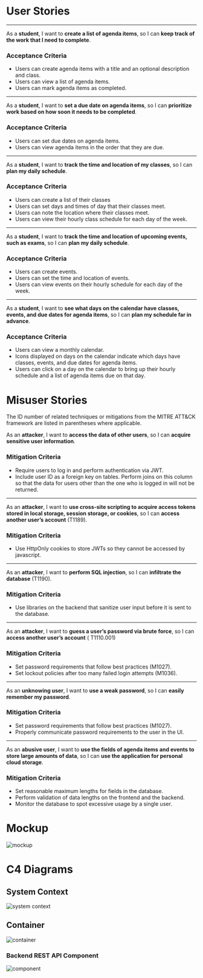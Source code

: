 # User Stories

---

As a **student**, I want to **create a list of agenda items**, so I can **keep track of the work that I need to complete**.

### Acceptance Criteria

- Users can create agenda items with a title and an optional description and class.
- Users can view a list of agenda items.
- Users can mark agenda items as completed.

---

As a **student**, I want to **set a due date on agenda items**, so I can **prioritize work based on how soon it needs to
be
completed**.

### Acceptance Criteria

- Users can set due dates on agenda items.
- Users can view agenda items in the order that they are due.

---

As a **student**, I want to **track the time and location of my classes**, so I can **plan my daily schedule**.

### Acceptance Criteria

- Users can create a list of their classes
- Users can set days and times of day that their classes meet.
- Users can note the location where their classes meet.
- Users can view their hourly class schedule for each day of the week.

---

As a **student**, I want to **track the time and location of upcoming events, such as exams**, so I can **plan my daily
schedule**.

### Acceptance Criteria

- Users can create events.
- Users can set the time and location of events.
- Users can view events on their hourly schedule for each day of the week.

--- 
As a **student**, I want to **see what days on the calendar have classes, events, and due dates for agenda items**, so I
can
**plan my schedule far in advance**.

### Acceptance Criteria

- Users can view a monthly calendar.
- Icons displayed on days on the calendar indicate which days have classes, events, and due dates for agenda items.
- Users can click on a day on the calendar to bring up their hourly schedule and a list of agenda items due on that day.

# Misuser Stories

The ID number of related techniques or mitigations from the MITRE ATT&CK framework are listed in parentheses where
applicable.

As an **attacker**, I want to **access the data of other users**, so I can **acquire sensitive user information**.

### Mitigation Criteria

- Require users to log in and perform authentication via JWT.
- Include user ID as a foreign key on tables. Perform joins on this column so that the data for users other than the one
  who is logged in will not be returned.

---

As an **attacker**, I want to **use cross-site scripting to acquire access tokens stored in local storage, session
storage, or
cookies**, so I can **access another user’s account** (T1189).

### Mitigation Criteria

- Use HttpOnly cookies to store JWTs so they cannot be accessed by javascript.

---

As an **attacker**, I want to **perform SQL injection**, so I can **infiltrate the database** (T1190).

### Mitigation Criteria

- Use libraries on the backend that sanitize user input before it is sent to the database.

---

As an **attacker**, I want to **guess a user’s password via brute force**, so I can **access another user’s account** (
T1110.001)

### Mitigation Criteria

- Set password requirements that follow best practices (M1027).
- Set lockout policies after too many failed login attempts (M1036).

---
As an **unknowing user**, I want to **use a weak password**, so I can **easily remember my password**.

### Mitigation Criteria

- Set password requirements that follow best practices (M1027).
- Properly communicate password requirements to the user in the UI.

---

As an **abusive user**, I want to **use the fields of agenda items and events to store large amounts of data**, so I can
**use the
application for personal cloud storage**.

### Mitigation Criteria

- Set reasonable maximum lengths for fields in the database.
- Perform validation of data lengths on the frontend and the backend.
- Monitor the database to spot excessive usage by a single user.

# Mockup

![mockup](./images/mockup.png)

# C4 Diagrams

## System Context

![system context](./images/student-planner-system-context.png)

## Container

![container](./images/student-planner-container.png)

### Backend REST API Component

![component](./images/backend-rest-api-component.png)